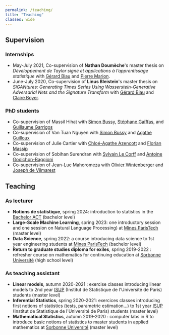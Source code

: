 ```yaml
---
permalink: /teaching/
title: "Teaching"
classes: wide
---
```


## Supervision


### Internships

* May-July 2021, Co-supervision of **Nathan Doumèche**'s master thesis on *Développement de Taylor signé et applications à l’apprentissage statistique* with [Gérard Biau](http://www.lsta.upmc.fr/biau.html) and [Pierre Marion](https://pierremarion23.github.io).
* June-July 2020, Co-supervision of **Linus Bleistein**'s master thesis on *SiGANtures: Generating Times Series Using
Wasserstein-Generative Adversarial Nets and the Signature Transform* with [Gérard Biau](http://www.lsta.upmc.fr/biau.html) and [Claire Boyer](https://www.lpsm.paris/pageperso/boyer/index.html).

### PhD students

* Co-supervision of Massil Hihat with [Simon Bussy](https://simonbussy.com/), [Stéphane Gaïffas](https://stephanegaiffas.github.io/), and [Guillaume Garrigos](https://guillaume-garrigos.com/)
* Co-supervision of Van Tuan Nguyen with [Simon Bussy](https://simonbussy.com/) and [Agathe Guilloux](https://sites.google.com/view/agatheguilloux-personalwebsite/?pli=1)
* Co-supervision of Julie Cartier with [Chloé-Agathe Azencott](https://cazencott.info/) and [Florian Massip](https://flomass.github.io/)
* Co-supervision of Sobihan Surendran with [Sylvain Le Corff](https://sylvainlc.github.io/) and [Antoine Godichon-Baggioni](https://godichon.perso.math.cnrs.fr/)
* Co-supervision of Jean-Luc Mahoromeza with [Olivier Wintenberger](https://wintenberger.fr/) and [Joseph de Vilmarest](https://josephdevilmarest.github.io/)

## Teaching 

### As lecturer

* **Notions de statistique**, spring 2024: introduction to statistics in the [Bachelor ACT](https://programme.bacheloract.fr/) (bachelor level)
* **Large-Scale Machine Learning**, spring 2023: one introductory session and one session on Natural Language Processing) at [Mines ParisTech](https://www.minesparis.psl.eu/) (master level)
* **Data Science**, spring 2022: a course introducing data science to 1st year engineering students at [Mines ParisTech](https://www.minesparis.psl.eu/) (bachelor level)
* **Return to graduate studies diploma for exiles**, spring 2019-2022 : refresher course on mathematics for continuing education at [Sorbonne Université](https://sciences.sorbonne-universite.fr/formation-sciences/offre-de-formation/du-respe) (high school level)

### As teaching assistant

* **Linear models**, autumn 2020-2021 : exercise classes introducing linear models to 2nd year [ISUP](https://isup.sorbonne-universite.fr/) (Institut de Statistique de l'Université de Paris) students (master level)
* **Inferential Statistics**, spring 2020-2021: exercices classes introducing first notions of statistics (tests, parametric estimation...) to 1st year [ISUP](https://isup.sorbonne-universite.fr/) (Institut de Statistique de l'Université de Paris) students (master level)
* **Mathematical Statistics**, autumn 2019-2020 : computer labs in R to introduce basic notions of statistics to master students in applied mathematics at [Sorbonne Université](https://sciences.sorbonne-universite.fr/formation-sciences/masters/master-mathematiques-et-applications) (master level)
